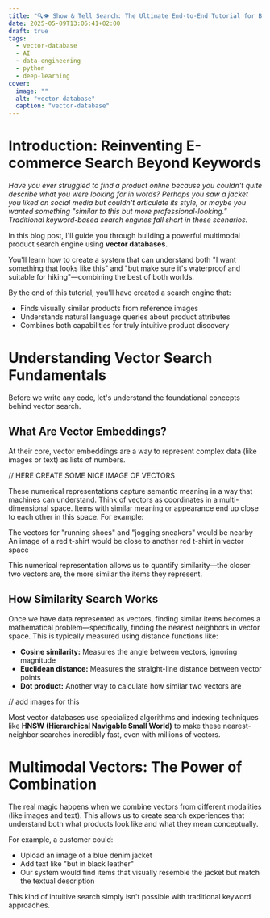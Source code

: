 ```yaml
---
title: "🔍👁️ Show & Tell Search: The Ultimate End-to-End Tutorial for Building Vector Database Powered Product Discovery  🛍️"
date: 2025-05-09T13:06:41+02:00
draft: true
tags:
  - vector-database
  - AI
  - data-engineering
  - python
  - deep-learning
cover:
  image: ""
  alt: "vector-database"
  caption: "vector-database"
---
```


# Introduction: Reinventing E-commerce Search Beyond Keywords

_Have you ever struggled to find a product online because you couldn't quite describe what you were looking for in words? Perhaps you saw a jacket you liked on social media but couldn't articulate its style, or maybe you wanted something "similar to this but more professional-looking." Traditional keyword-based search engines fall short in these scenarios._

In this blog post, I'll guide you through building a powerful multimodal product search engine using **vector databases.** 

You'll learn how to create a system that can understand both "I want something that looks like this" and "but make sure it's waterproof and suitable for hiking"—combining the best of both worlds.

By the end of this tutorial, you'll have created a search engine that:

- Finds visually similar products from reference images
- Understands natural language queries about product attributes
- Combines both capabilities for truly intuitive product discovery

# Understanding Vector Search Fundamentals
Before we write any code, let's understand the foundational concepts behind vector search.

## What Are Vector Embeddings?
At their core, vector embeddings are a way to represent complex data (like images or text) as lists of numbers.

// HERE CREATE SOME NICE IMAGE OF VECTORS 

These numerical representations capture semantic meaning in a way that machines can understand.
Think of vectors as coordinates in a multi-dimensional space. Items with similar meaning or appearance end up close to each other in this space. For example:

The vectors for "running shoes" and "jogging sneakers" would be nearby
An image of a red t-shirt would be close to another red t-shirt in vector space

This numerical representation allows us to quantify similarity—the closer two vectors are, the more similar the items they represent.

## How Similarity Search Works

Once we have data represented as vectors, finding similar items becomes a mathematical problem—specifically, finding the nearest neighbors in vector space. This is typically measured using distance functions like:

- **Cosine similarity:** Measures the angle between vectors, ignoring magnitude
- **Euclidean distance:** Measures the straight-line distance between vector points
- **Dot product:** Another way to calculate how similar two vectors are

// add images for this

Most vector databases use specialized algorithms and indexing techniques like **HNSW (Hierarchical Navigable Small World)** to make these nearest-neighbor searches incredibly fast, even with millions of vectors.

# Multimodal Vectors: The Power of Combination

The real magic happens when we combine vectors from different modalities (like images and text). This allows us to create search experiences that understand both what products look like and what they mean conceptually.

For example, a customer could:

- Upload an image of a blue denim jacket
- Add text like "but in black leather"
- Our system would find items that visually resemble the jacket but match the textual description

This kind of intuitive search simply isn't possible with traditional keyword approaches.



